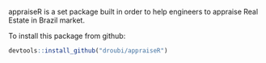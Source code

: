 <!-- README.md is generated from README.Rmd. Please edit that file -->
appraiseR is a set package built in order to help engineers to appraise Real Estate in Brazil market.

To install this package from github:

``` r
devtools::install_github("droubi/appraiseR")
```
